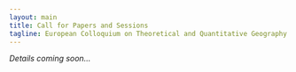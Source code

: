 ```yaml
---
layout: main
title: Call for Papers and Sessions
tagline: European Colloquium on Theoretical and Quantitative Geography
---
```

 
 _Details coming soon..._
